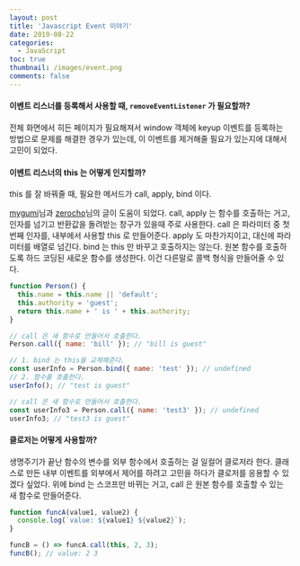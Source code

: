```yaml
---
layout: post
title: 'Javascript Event 이야기'
date: 2019-08-22
categories:
  - JavaScript
toc: true
thumbnail: /images/event.png
comments: false
---
```


#### 이벤트 리스너를 등록해서 사용할 때, `removeEventListener` 가 필요할까?

전체 화면에서 히든 페이지가 필요해져서 window 객체에 keyup 이벤트를 등록하는 방법으로 문제를 해결한 경우가 있는데,
이 이벤트를 제거해줄 필요가 있는지에 대해서 고민이 되었다.
<!-- more -->
#### 이벤트 리스너의 this 는 어떻게 인지할까?

this 를 잘 바꿔줄 때, 필요한 메서드가 call, apply, bind 이다.

[mygumi][mygumi]님과 [zerocho][zerocho]님의 글이 도움이 되었다.
call, apply 는 함수를 호출하는 거고, 인자를 넘기고 반환값을 돌려받는 창구가 있을때 주로 사용한다.
call 은 파라미터 중 첫번째 인자를, 내부에서 사용할 this 로 만들어준다.
apply 도 마찬가지이고, 대신에 파라미터를 배열로 넘긴다.
bind 는 this 만 바꾸고 호출하지는 않는다. 원본 함수를 호출하도록 하드 코딩된 새로운 함수를 생성한다.
이건 다른말로 콜백 형식을 만들어줄 수 있다.

```js
function Person() {
  this.name = this.name || 'default';
  this.authority = 'guest';
  return this.name + ' is ' + this.authority;
}

// call 은 새 함수로 만들어서 호출한다.
Person.call({ name: 'bill' }); // "bill is guest"

// 1. bind 는 this을 교체해준다.
const userInfo = Person.bind({ name: 'test' }); // undefined
// 2. 함수를 호출한다.
userInfo(); // "test is guest"

// call 은 새 함수로 만들어서 호출한다.
const userInfo3 = Person.call({ name: 'test3' }); // undefined
userInfo3; // "test3 is guest"
```

#### 클로저는 어떻게 사용할까?

생명주기가 끝난 함수의 변수를 외부 함수에서 호출하는 걸 일컬어 클로저라 한다.
클래스로 만든 내부 이벤트를 외부에서 제어를 하려고 고민을 하다가 클로저를 응용할 수 있겠다 싶었다.
위에 bind 는 스코프만 바뀌는 거고, call 은 원본 함수를 호출할 수 있는 새 함수로 만들어준다.

```js
function funcA(value1, value2) {
  console.log(`value: ${value1} ${value2}`);
}

funcB = () => funcA.call(this, 2, 3);
funcB(); // value: 2 3
```

[mygumi]: https://mygumi.tistory.com/332
[zerocho]: https://www.zerocho.com/category/JavaScript/post/57433645a48729787807c3fd
